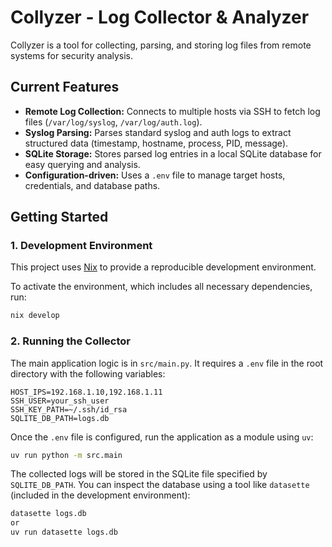 # Collyzer - Log Collector & Analyzer

Collyzer is a tool for collecting, parsing, and storing log files from remote systems for security analysis.

## Current Features

*   **Remote Log Collection:** Connects to multiple hosts via SSH to fetch log files (`/var/log/syslog`, `/var/log/auth.log`).
*   **Syslog Parsing:** Parses standard syslog and auth logs to extract structured data (timestamp, hostname, process, PID, message).
*   **SQLite Storage:** Stores parsed log entries in a local SQLite database for easy querying and analysis.
*   **Configuration-driven:** Uses a `.env` file to manage target hosts, credentials, and database paths.

## Getting Started

### 1. Development Environment

This project uses [Nix](https://nixos.org/) to provide a reproducible development environment.

To activate the environment, which includes all necessary dependencies, run:
```bash
nix develop
```

### 2. Running the Collector

The main application logic is in `src/main.py`. It requires a `.env` file in the root directory with the following variables:

```
HOST_IPS=192.168.1.10,192.168.1.11
SSH_USER=your_ssh_user
SSH_KEY_PATH=~/.ssh/id_rsa
SQLITE_DB_PATH=logs.db
```

Once the `.env` file is configured, run the application as a module using `uv`:

```bash
uv run python -m src.main
```

The collected logs will be stored in the SQLite file specified by `SQLITE_DB_PATH`. You can inspect the database using a tool like `datasette` (included in the development environment):

```bash
datasette logs.db
or
uv run datasette logs.db
```
